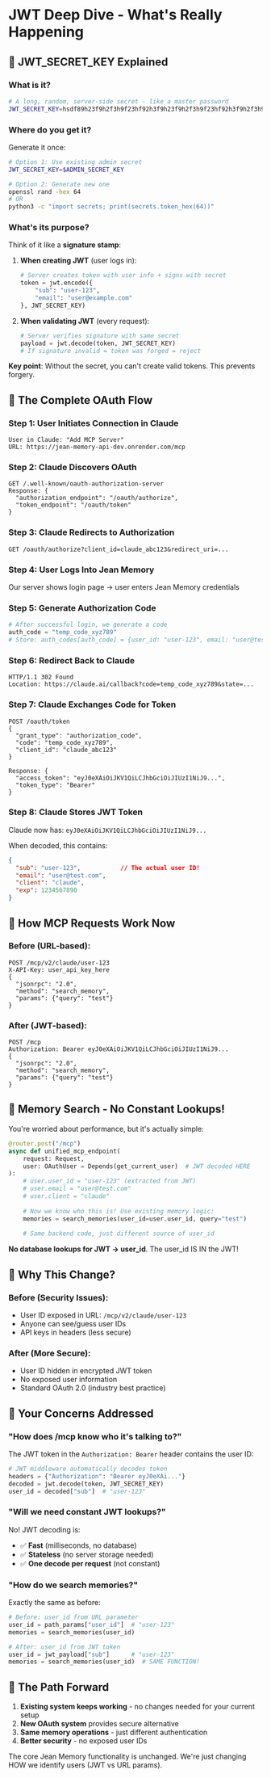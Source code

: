 # JWT Deep Dive - What's Really Happening

## 🔑 JWT_SECRET_KEY Explained

### What is it?
```bash
# A long, random, server-side secret - like a master password
JWT_SECRET_KEY=hsdf89h23f9h2f3h9f23hf92h3f9h23f9h2f3h9f23hf92h3f9h2f3h9f23hf92h3f
```

### Where do you get it?
Generate it once:
```bash
# Option 1: Use existing admin secret
JWT_SECRET_KEY=$ADMIN_SECRET_KEY

# Option 2: Generate new one
openssl rand -hex 64
# OR
python3 -c "import secrets; print(secrets.token_hex(64))"
```

### What's its purpose?
Think of it like a **signature stamp**:

1. **When creating JWT** (user logs in):
   ```python
   # Server creates token with user info + signs with secret
   token = jwt.encode({
       "sub": "user-123",
       "email": "user@example.com"
   }, JWT_SECRET_KEY)
   ```

2. **When validating JWT** (every request):
   ```python
   # Server verifies signature with same secret
   payload = jwt.decode(token, JWT_SECRET_KEY)
   # If signature invalid = token was forged = reject
   ```

**Key point**: Without the secret, you can't create valid tokens. This prevents forgery.

## 🔄 The Complete OAuth Flow

### Step 1: User Initiates Connection in Claude
```
User in Claude: "Add MCP Server"
URL: https://jean-memory-api-dev.onrender.com/mcp
```

### Step 2: Claude Discovers OAuth
```http
GET /.well-known/oauth-authorization-server
Response: {
  "authorization_endpoint": "/oauth/authorize",
  "token_endpoint": "/oauth/token"
}
```

### Step 3: Claude Redirects to Authorization
```http
GET /oauth/authorize?client_id=claude_abc123&redirect_uri=...
```

### Step 4: User Logs Into Jean Memory
Our server shows login page → user enters Jean Memory credentials

### Step 5: Generate Authorization Code
```python
# After successful login, we generate a code
auth_code = "temp_code_xyz789"
# Store: auth_codes[auth_code] = {user_id: "user-123", email: "user@test.com"}
```

### Step 6: Redirect Back to Claude
```http
HTTP/1.1 302 Found
Location: https://claude.ai/callback?code=temp_code_xyz789&state=...
```

### Step 7: Claude Exchanges Code for Token
```http
POST /oauth/token
{
  "grant_type": "authorization_code",
  "code": "temp_code_xyz789",
  "client_id": "claude_abc123"
}

Response: {
  "access_token": "eyJ0eXAiOiJKV1QiLCJhbGciOiJIUzI1NiJ9...",
  "token_type": "Bearer"
}
```

### Step 8: Claude Stores JWT Token
Claude now has: `eyJ0eXAiOiJKV1QiLCJhbGciOiJIUzI1NiJ9...`

When decoded, this contains:
```json
{
  "sub": "user-123",           // The actual user ID!
  "email": "user@test.com",
  "client": "claude",
  "exp": 1234567890
}
```

## 🔌 How MCP Requests Work Now

### Before (URL-based):
```http
POST /mcp/v2/claude/user-123
X-API-Key: user_api_key_here
{
  "jsonrpc": "2.0",
  "method": "search_memory",
  "params": {"query": "test"}
}
```

### After (JWT-based):
```http
POST /mcp
Authorization: Bearer eyJ0eXAiOiJKV1QiLCJhbGciOiJIUzI1NiJ9...
{
  "jsonrpc": "2.0", 
  "method": "search_memory",
  "params": {"query": "test"}
}
```

## 🧠 Memory Search - No Constant Lookups!

You're worried about performance, but it's actually simple:

```python
@router.post("/mcp")
async def unified_mcp_endpoint(
    request: Request,
    user: OAuthUser = Depends(get_current_user)  # JWT decoded HERE
):
    # user.user_id = "user-123" (extracted from JWT)
    # user.email = "user@test.com" 
    # user.client = "claude"
    
    # Now we know who this is! Use existing memory logic:
    memories = search_memories(user_id=user.user_id, query="test")
    
    # Same backend code, just different source of user_id
```

**No database lookups for JWT → user_id**. The user_id IS IN the JWT!

## 🤔 Why This Change?

### Before (Security Issues):
- User ID exposed in URL: `/mcp/v2/claude/user-123` 
- Anyone can see/guess user IDs
- API keys in headers (less secure)

### After (More Secure):
- User ID hidden in encrypted JWT token
- No exposed user information
- Standard OAuth 2.0 (industry best practice)

## 🚨 Your Concerns Addressed

### "How does /mcp know who it's talking to?"
The JWT token in the `Authorization: Bearer` header contains the user ID:

```python
# JWT middleware automatically decodes token
headers = {"Authorization": "Bearer eyJ0eXAi..."}
decoded = jwt.decode(token, JWT_SECRET_KEY)
user_id = decoded["sub"]  # "user-123"
```

### "Will we need constant JWT lookups?"
No! JWT decoding is:
- ✅ **Fast** (milliseconds, no database)
- ✅ **Stateless** (no server storage needed)  
- ✅ **One decode per request** (not constant)

### "How do we search memories?"
Exactly the same as before:

```python
# Before: user_id from URL parameter
user_id = path_params["user_id"]  # "user-123"
memories = search_memories(user_id)

# After: user_id from JWT token  
user_id = jwt_payload["sub"]      # "user-123" 
memories = search_memories(user_id)  # SAME FUNCTION!
```

## 🎯 The Path Forward

1. **Existing system keeps working** - no changes needed for your current setup
2. **New OAuth system** provides secure alternative
3. **Same memory operations** - just different authentication
4. **Better security** - no exposed user IDs

The core Jean Memory functionality is unchanged. We're just changing HOW we identify users (JWT vs URL params). 